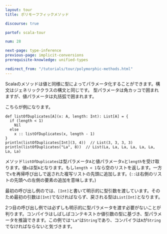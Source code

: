 ```yaml
---
layout: tour
title: ポリモーフフィックメソッド

discourse: true

partof: scala-tour

num: 28

next-page: type-inference
previous-page: implicit-conversions
prerequisite-knowledge: unified-types

redirect_from: "/tutorials/tour/polymorphic-methods.html"
---
```


Scalaのメソッドは値と同様に型によってパラメータ化することができます。構文はジェネリッククラスの構文と同じです。
型パラメータは角カッコで囲まれますが、値パラメータは丸括弧で囲まれます。

こちらが例になります。

```tut
def listOfDuplicates[A](x: A, length: Int): List[A] = {
  if (length < 1)
    Nil
  else
    x :: listOfDuplicates(x, length - 1)
}
println(listOfDuplicates[Int](3, 4))  // List(3, 3, 3, 3)
println(listOfDuplicates("La", 8))  // List(La, La, La, La, La, La, La, La)
```

メソッド`listOfDuplicates`は型パラメータ`A`と値パラメータ`x`と`length`を受け取ります。値`x`は型`A`となります。もし`length < 1`なら空のリストを返します。一方で`x`を再帰呼び出しで返された複写リストの先頭に追加します。(`::`は右側のリストの先頭への左側の要素の追加を意味します。)

最初の呼び出し例のでは、`[Int]`と書いて明示的に型引数を渡しています。そのため最初の引数は`[Int]`でなければならず、戻される型は`List[Int]`となります。

2つ目の呼び出し例では必ずしも明示的に型パラメータを渡す必要がないことが判ります。コンパイラはしばしばコンテキストか値引数の型に基づき、型パラメータを推論できます。この例では`"La"`は`String`であり、コンパイラは`A`が`String`でなければならないと気づきます。
